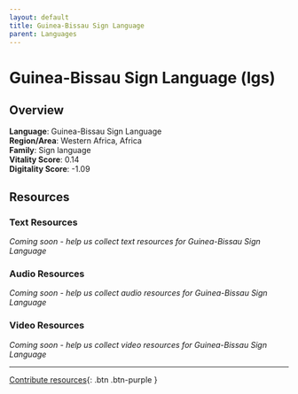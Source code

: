 ```yaml
---
layout: default
title: Guinea-Bissau Sign Language
parent: Languages
---
```


# Guinea-Bissau Sign Language (lgs)

## Overview

**Language**: Guinea-Bissau Sign Language  
**Region/Area**: Western Africa, Africa  
**Family**: Sign language  
**Vitality Score**: 0.14  
**Digitality Score**: -1.09  

## Resources

### Text Resources
*Coming soon - help us collect text resources for Guinea-Bissau Sign Language*

### Audio Resources
*Coming soon - help us collect audio resources for Guinea-Bissau Sign Language*

### Video Resources
*Coming soon - help us collect video resources for Guinea-Bissau Sign Language*

---

[Contribute resources](https://fairtrain.github.io/){: .btn .btn-purple }
